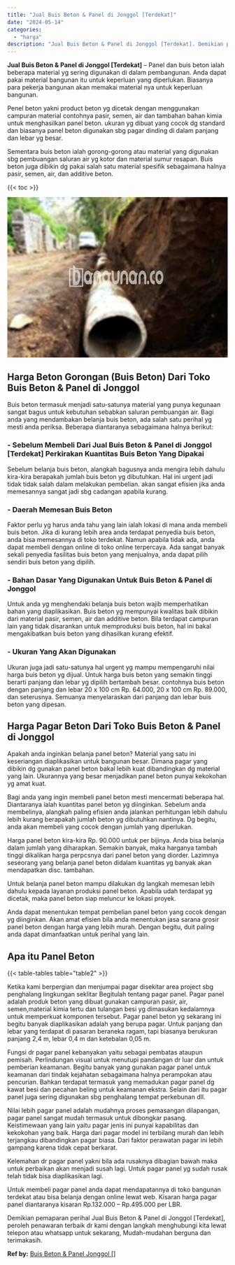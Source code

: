 ```yaml
---
title: "Jual Buis Beton & Panel di Jonggol [Terdekat]"
date: "2024-05-14"
categories: 
  - "harga"
description: "Jual Buis Beton & Panel di Jonggol [Terdekat]. Demikian pemaparan perihal Jual Buis Beton & Panel di Jonggol [Terdekat], peroleh penawaran terbaik dr kami..."
---
```


**Jual Buis Beton & Panel di Jonggol \[Terdekat\]** – Panel dan buis beton ialah beberapa material yg sering digunakan di dalam pembangunan. Anda dapat pakai material bangunan itu untuk keperluan yang diperlukan. Biasanya para pekerja bangunan akan memakai material nya untuk keperluan bangunan.

Penel beton yakni product beton yg dicetak dengan menggunakan campuran material contohnya pasir, semen, air dan tambahan bahan kimia untuk menghasilkan panel beton. ukuran yg dibuat yang cocok dg standard dan biasanya panel beton digunakan sbg pagar dinding di dalam panjang dan lebar yg besar.

Sementara buis beton ialah gorong-gorong atau material yang digunakan sbg pembuangan saluran air yg kotor dan material sumur resapan. Buis beton juga dibikin dg pakai salah satu material spesifik sebagaimana halnya pasir, semen, air, dan additive beton.

{{< toc >}}

![Jual Buis Beton & Panel di Jonggol [Terdekat]](/images/jual-panel-buis-beton-murah-14.png)

## Harga Beton Gorongan (Buis Beton) Dari Toko Buis Beton & Panel di Jonggol

Buis beton termasuk menjadi satu-satunya material yang punya kegunaan sangat bagus untuk kebutuhan sebabkan saluran pembuangan air. Bagi anda yang mendambakan belanja buis beton, ada salah satu perihal yg mesti anda periksa. Beberapa diantaranya sebagaimana halnya berikut:

### \- Sebelum Membeli Dari Jual Buis Beton & Panel di Jonggol \[Terdekat\] Perkirakan Kuantitas Buis Beton Yang Dipakai

Sebelum belanja buis beton, alangkah bagusnya anda mengira lebih dahulu kira-kira berapakah jumlah buis beton yg dibutuhkan. Hal ini urgent jadi tidak tidak salah dalam melakukan pembelian. akan sangat efisien jika anda memesannya sangat jadi sbg cadangan apabila kurang.

### \- Daerah Memesan Buis Beton

Faktor perlu yg harus anda tahu yang lain ialah lokasi di mana anda membeli buis beton. Jika di kurang lebih area anda terdapat penyedia buis beton, anda bisa memesannya di toko terdekat. Namun apabila tidak ada, anda dapat membeli dengan online di toko online terpercaya. Ada sangat banyak sekali penyedia fasilitas buis beton yang menjualnya, anda dapat pilih sendiri buis beton yang dipilih.

### \- Bahan Dasar Yang Digunakan Untuk Buis Beton & Panel di Jonggol

Untuk anda yg menghendaki belanja buis beton wajib memperhatikan bahan yang diaplikasikan. Buis beton yg mempunyai kwalitas baik dibikin dari material pasir, semen, air dan additive beton. Bila terdapat campuran lain yang tidak disarankan untuk memproduksi buis beton, hal ini bakal mengakibatkan buis beton yang dihasilkan kurang efektif.

### \- Ukuran Yang Akan Digunakan

Ukuran juga jadi satu-satunya hal urgent yg mampu mempengaruhi nilai harga buis beton yg dijual. Untuk harga buis beton yang semakin tinggi berarti panjang dan lebar yg dipilih bertambah besar. contohnya buis beton dengan panjang dan lebar 20 x 100 cm Rp. 64.000, 20 x 100 cm Rp. 89.000, dan seterusnya. Semuanya menyelaraskan dari panjang dan lebar buis beton yang dipesan.

## Harga Pagar Beton Dari Toko Buis Beton & Panel di Jonggol

Apakah anda inginkan belanja panel beton? Material yang satu ini keseriangan diaplikasikan untuk bangunan besar. Dimana pagar yang dibikin dg gunakan panel beton bakal lebih kuat dibandingkan dg material yang lain. Ukurannya yang besar menjadikan panel beton punyai kekokohan yg amat kuat.

Bagi anda yang ingin membeli panel beton mesti mencermati beberapa hal. Diantaranya ialah kuantitas panel beton yg diinginkan. Sebelum anda membelinya, alangkah paling efisien anda jalankan perhitungan lebih dahulu lebih kurang berapakah jumlah beton yg dibutuhkan nantinya. Dg begitu, anda akan membeli yang cocok dengan jumlah yang diperlukan.

Harga panel beton kira-kira Rp. 90.000 untuk per bijinya. Anda bisa belanja dalam jumlah yang diharapkan. Semakin banyak, maka harganya tambah tinggi dikalikan harga perpcsnya dari panel beton yang diorder. Lazimnya seseorang yang belanja panel beton didalam kuantitas yg banyak akan mendapatkan disc. tambahan.

Untuk belanja panel beton mampu dilakukan dg langkah memesan lebih dahulu kepada layanan produksi panel beton. Apabila udah terdapat yg dicetak, maka panel beton siap meluncur ke lokasi proyek.

Anda dapat menentukan tempat pembelian panel beton yang cocok dengan yg diinginkan. Akan amat efisien bila anda menentukan jasa sarana grosir panel beton dengan harga yang lebih murah. Dengan begitu, duit paling anda dapat dimanfaatkan untuk perihal yang lain.

## Apa itu Panel Beton

{{< table-tables table="table2" >}}

Ketika kami berpergian dan menjumpai pagar disekitar area project sbg penghalang lingkungan seklitar Begitulah tentang pagar panel. Pagar panel adalah produk beton yang dibuat gunakan campuran pasir, air, semen,material kimia tertu dan tulangan besi yg dimasukan kedalamnya untuk memperkuat komponen tersebut. Pagar panel beton yg sekarang ini begitu banyak diaplikasikan adalah yang berupa pagar. Untuk panjang dan lebar yang terdapat di pasaran beraneka ragam, tapi biasanya berukuran panjang 2,4 m, lebar 0,4 m dan ketebalan 0,05 m.

Fungsi dr pagar panel kebanyakan yaitu sebagai pembatas ataupun pemisah. Perlindungan visual untuk menutupi pandangan dr luar dan untuk pemberian keamanan. Begitu banyak yang gunakan pagar panel untuk keamanan dari tindak kejahatan sebagaimana halnya perampokan atau pencurian. Bahkan terdapat termasuk yang memadukan pagar panel dg kawat besi dan pecahan beling untuk keamanan ekstra. Selain dari itu pagar panel juga sering digunakan sbg penghalang tempat perkebunan dll.

Nilai lebih pagar panel adalah mudahnya proses pemasangan dilapangan, pagar panel sangat mudah termasuk untuk dibongkar pasang. Keistimewaan yang lain yaitu pagar jenis ini punyai kapabilitas dan kekokohan yang baik. Harga dari pagar model ini terbilang murah dan lebih terjangkau dibandingkan pagar biasa. Dari faktor perawatan pagar ini lebih gampang karena tidak cepat berkarat.

Kelemahan dr pagar panel yakni bila ada rusaknya dibagian bawah maka untuk perbaikan akan menjadi susah lagi. Untuk pagar panel yg sudah rusak telah tidak bisa diaplikasikan lagi.

Untuk membeli pagar panel anda dapat mendapatannya di toko bangunan terdekat atau bisa belanja dengan online lewat web. Kisaran harga pagar panel diantaranya kisaran Rp.132.000 – Rp.495.000 per LBR.

Demikian pemaparan perihal Jual Buis Beton & Panel di Jonggol \[Terdekat\], peroleh penawaran terbaik dr kami dengan langkah menghubungi kita lewat telepon atau whatsapp untuk sekarang, Mudah-mudahan berguna dan terimakasih.

**Ref by:** [Buis Beton & Panel Jonggol []](https://id.wikipedia.org/wiki/Buis)
